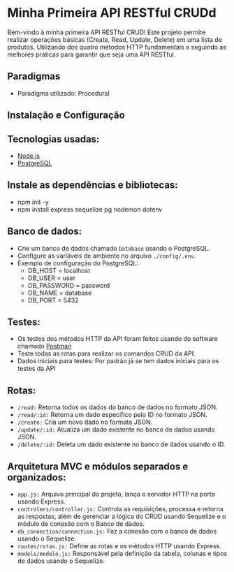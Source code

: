 # Minha Primeira API RESTful CRUDd

Bem-vindo à minha primeira API RESTful CRUD! Este projeto permite realizar operações básicas (Create, Read, Update, Delete) em uma lista de produtos. Utilizando dos quatro métodos HTTP fundamentais e seguindo as melhores práticas para garantir que seja uma API RESTful.

## Paradigmas 
* Paradigma utilizado: Procedural

## Instalação e Configuração

## Tecnologias usadas:
* [Node.js](https://nodejs.org/en/download)
* [PostgreSQL](https://www.postgresql.org/download/) 

## Instale as dependências e bibliotecas:
* npm init -y
* npm install express sequelize pg nodemon dotenv


## Banco de dados:
* Crie um banco de dados chamado `Database` usando o PostgreSQL.
* Configure as variáveis de ambiente no arquivo `./config/.env`.
* Exemplo de configuração do PostgreSQL:
   - DB_HOST = localhost
   - DB_USER = user
   - DB_PASSWORD = password
   - DB_NAME = database
   - DB_PORT = 5432

## Testes:
* Os testes dos métodos HTTP da API foram feitos usando do software chamado [Postman](https://www.postman.com/downloads/)
* Teste todas as rotas para realizar os comandos CRUD da API.
* Dados iniciais para testes: Por padrão já se tem dados iniciais para os testes da API

## Rotas:
* `/read:` Retorna todos os dados do banco de dados no formato JSON.
* `/read/:id:` Retorna um dado específico pelo ID no formato JSON.
* `/create:` Cria um novo dado no formato JSON.
* `/update/:id:` Atualiza um dado existente no banco de dados usando JSON.
* `/delete/:id:` Deleta um dado existente no banco de dados usando o ID.

## Arquitetura MVC e módulos separados e organizados:
* `app.js:` Arquivo principal do projeto, lança o servidor HTTP na porta usando Express.
* `controlers/controller.js:` Controla as requisições, processa e retorna as respostas, além de gerenciar a lógica do CRUD usando Sequelize e o módulo de conexão com o Banco de dados.
* `db_connection/connection.js:` Faz a conexão com o banco de dados usando o Sequelize.
* `routes/rotas.js:` Define as rotas e os métodos HTTP usando Express.
* `models/modelo.js:` Responsável pela definição da tabela, colunas e tipos de dados usando o Sequelize.
